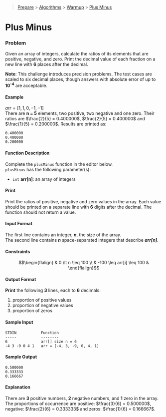> [Prepare](https://www.hackerrank.com/dashboard) > [Algorithms](https://www.hackerrank.com/domains/algorithms) > 
[Warmup](https://www.hackerrank.com/domains/algorithms/warmup) > [Plus Minus](https://www.hackerrank.com/challenges/plus-minus/problem)
# Plus Minus

### Problem
Given an array of integers, calculate the ratios of its elements that are positive, negative, and zero. 
Print the decimal value of each fraction on a new line with **6** places after the decimal.

**Note**: This challenge introduces precision problems. The test cases are scaled to six decimal places, 
though answers with absolute error of up to **10<sup>-4</sup>** are acceptable.

#### Example
$arr = [1, 1, 0, -1, -1]$ <br/>
There are **n = 5** elements, two positive, two negative and one zero. 
Their ratios are $\frac{2}{5} = 0.400000$, $\frac{2}{5} = 0.400000$ and $\frac{1}{5} = 0.200000$.
Results are printed as:
```
0.400000
0.400000
0.200000
```

#### Function Description
Complete the `plusMinus` function in the editor below. <br/>
`plusMinus` has the following parameter(s):
- `int` **arr[n]**: an array of integers

#### Print
Print the ratios of positive, negative and zero values in the array. Each value should be printed 
on a separate line with **6** digits after the decimal. The function should not return a value.

#### Input Format
The first line contains an integer, _**n**_, the size of the array. <br/>
The second line contains _**n**_ space-separated integers that describe _**arr[n]**_.

#### Constraints
```math
\begin{flalign}
& 0 \lt n \leq 100 \\
& -100 \leq arr[i] \leq 100 &
\end{flalign}
```

#### Output Format
**Print** the following **3** lines, each to **6** decimals:
1. proportion of positive values
2. proportion of negative values
3. proportion of zeros

#### Sample Input
```text
STDIN           Function
-----           --------
6               arr[] size n = 6
-4 3 -9 0 4 1   arr = [-4, 3, -9, 0, 4, 1]
```

#### Sample Output
```text
0.500000
0.333333
0.166667
```

#### Explanation
There are **3** positive numbers, **2** negative numbers, and **1** zero in the array.<br/>
The proportions of occurrence are positive: $\frac{3}{6} = 0.500000$, 
negative: $\frac{2}{6} = 0.333333$ and zeros: $\frac{1}{6} = 0.166667$.

